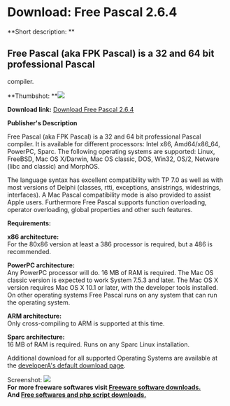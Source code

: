 # Download: Free Pascal 2.6.4

**Short description: **

## Free Pascal (aka FPK Pascal) is a 32 and 64 bit professional Pascal
compiler.

  
**Thumbshot: **![](http://www.freewarefiles.com/screenshot/nopic.gif)   
  
**Download link:** [Download Free Pascal 2.6.4](http://freesoftwares.boysofts.com/Free-Pascal_program_32963.html)  
  

**Publisher's Description**  
  

Free Pascal (aka FPK Pascal) is a 32 and 64 bit professional Pascal compiler.
It is available for different processors: Intel x86, Amd64/x86_64, PowerPC,
Sparc. The following operating systems are supported: Linux, FreeBSD, Mac OS
X/Darwin, Mac OS classic, DOS, Win32, OS/2, Netware (libc and classic) and
MorphOS.

The language syntax has excellent compatibility with TP 7.0 as well as with
most versions of Delphi (classes, rtti, exceptions, ansistrings, widestrings,
interfaces). A Mac Pascal compatibility mode is also provided to assist Apple
users. Furthermore Free Pascal supports function overloading, operator
overloading, global properties and other such features.

**Requirements:**

**x86 architecture:**  
For the 80x86 version at least a 386 processor is required, but a 486 is
recommended.

**PowerPC architecture:**  
Any PowerPC processor will do. 16 MB of RAM is required. The Mac OS classic
version is expected to work System 7.5.3 and later. The Mac OS X version
requires Mac OS X 10.1 or later, with the developer tools installed. On other
operating systems Free Pascal runs on any system that can run the operating
system.

**ARM architecture:**  
Only cross-compiling to ARM is supported at this time.

**Sparc architecture:**  
16 MB of RAM is required. Runs on any Sparc Linux installation.

Additional download for all supported Operating Systems are available at the
[developerA's default download page](http://www.freepascal.org/download.var).

  
  
Screenshot: ![](http://www.freewarefiles.com/screenshot/nopic.gif)  
**For more freeware softwares visit [Freeware software downloads.](http://freesoftwares.boysofts.com/)**   
**And [Free softwares and php script downloads.](http://www.boysofts.com/)**

